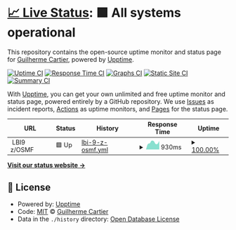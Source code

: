 # [📈 Live Status](https://gcartier94.github.io/test-upptime): <!--live status--> **🟩 All systems operational**

This repository contains the open-source uptime monitor and status page for [Guilherme Cartier](https://gcartier94.github.io/test-upptime), powered by [Upptime](https://github.com/upptime/upptime).

[![Uptime CI](https://github.com/gcartier94/test-upptime/workflows/Uptime%20CI/badge.svg)](https://github.com/gcartier94/test-upptime/actions?query=workflow%3A%22Uptime+CI%22)
[![Response Time CI](https://github.com/gcartier94/test-upptime/workflows/Response%20Time%20CI/badge.svg)](https://github.com/gcartier94/test-upptime/actions?query=workflow%3A%22Response+Time+CI%22)
[![Graphs CI](https://github.com/gcartier94/test-upptime/workflows/Graphs%20CI/badge.svg)](https://github.com/gcartier94/test-upptime/actions?query=workflow%3A%22Graphs+CI%22)
[![Static Site CI](https://github.com/gcartier94/test-upptime/workflows/Static%20Site%20CI/badge.svg)](https://github.com/gcartier94/test-upptime/actions?query=workflow%3A%22Static+Site+CI%22)
[![Summary CI](https://github.com/gcartier94/test-upptime/workflows/Summary%20CI/badge.svg)](https://github.com/gcartier94/test-upptime/actions?query=workflow%3A%22Summary+CI%22)

With [Upptime](https://upptime.js.org), you can get your own unlimited and free uptime monitor and status page, powered entirely by a GitHub repository. We use [Issues](https://github.com/gcartier94/test-upptime/issues) as incident reports, [Actions](https://github.com/gcartier94/test-upptime/actions) as uptime monitors, and [Pages](https://gcartier94.github.io/test-upptime) for the status page.

<!--start: status pages-->
<!-- This summary is generated by Upptime (https://github.com/upptime/upptime) -->
<!-- Do not edit this manually, your changes will be overwritten -->
<!-- prettier-ignore -->
| URL | Status | History | Response Time | Uptime |
| --- | ------ | ------- | ------------- | ------ |
| <img alt="" src="https://favicons.githubusercontent.com/" height="13"> LBI9 z/OSMF | 🟩 Up | [lbi-9-z-osmf.yml](https://github.com/gcartier94/test-upptime/commits/HEAD/history/lbi-9-z-osmf.yml) | <details><summary><img alt="Response time graph" src="./graphs/lbi-9-z-osmf/response-time-week.png" height="20"> 930ms</summary><br><a href="https://gcartier94.github.io/test-upptime/history/lbi-9-z-osmf"><img alt="Response time 1131" src="https://img.shields.io/endpoint?url=https%3A%2F%2Fraw.githubusercontent.com%2Fgcartier94%2Ftest-upptime%2FHEAD%2Fapi%2Flbi-9-z-osmf%2Fresponse-time.json"></a><br><a href="https://gcartier94.github.io/test-upptime/history/lbi-9-z-osmf"><img alt="24-hour response time 1131" src="https://img.shields.io/endpoint?url=https%3A%2F%2Fraw.githubusercontent.com%2Fgcartier94%2Ftest-upptime%2FHEAD%2Fapi%2Flbi-9-z-osmf%2Fresponse-time-day.json"></a><br><a href="https://gcartier94.github.io/test-upptime/history/lbi-9-z-osmf"><img alt="7-day response time 930" src="https://img.shields.io/endpoint?url=https%3A%2F%2Fraw.githubusercontent.com%2Fgcartier94%2Ftest-upptime%2FHEAD%2Fapi%2Flbi-9-z-osmf%2Fresponse-time-week.json"></a><br><a href="https://gcartier94.github.io/test-upptime/history/lbi-9-z-osmf"><img alt="30-day response time 1131" src="https://img.shields.io/endpoint?url=https%3A%2F%2Fraw.githubusercontent.com%2Fgcartier94%2Ftest-upptime%2FHEAD%2Fapi%2Flbi-9-z-osmf%2Fresponse-time-month.json"></a><br><a href="https://gcartier94.github.io/test-upptime/history/lbi-9-z-osmf"><img alt="1-year response time 1131" src="https://img.shields.io/endpoint?url=https%3A%2F%2Fraw.githubusercontent.com%2Fgcartier94%2Ftest-upptime%2FHEAD%2Fapi%2Flbi-9-z-osmf%2Fresponse-time-year.json"></a></details> | <details><summary><a href="https://gcartier94.github.io/test-upptime/history/lbi-9-z-osmf">100.00%</a></summary><a href="https://gcartier94.github.io/test-upptime/history/lbi-9-z-osmf"><img alt="All-time uptime 98.48%" src="https://img.shields.io/endpoint?url=https%3A%2F%2Fraw.githubusercontent.com%2Fgcartier94%2Ftest-upptime%2FHEAD%2Fapi%2Flbi-9-z-osmf%2Fuptime.json"></a><br><a href="https://gcartier94.github.io/test-upptime/history/lbi-9-z-osmf"><img alt="24-hour uptime 100.00%" src="https://img.shields.io/endpoint?url=https%3A%2F%2Fraw.githubusercontent.com%2Fgcartier94%2Ftest-upptime%2FHEAD%2Fapi%2Flbi-9-z-osmf%2Fuptime-day.json"></a><br><a href="https://gcartier94.github.io/test-upptime/history/lbi-9-z-osmf"><img alt="7-day uptime 100.00%" src="https://img.shields.io/endpoint?url=https%3A%2F%2Fraw.githubusercontent.com%2Fgcartier94%2Ftest-upptime%2FHEAD%2Fapi%2Flbi-9-z-osmf%2Fuptime-week.json"></a><br><a href="https://gcartier94.github.io/test-upptime/history/lbi-9-z-osmf"><img alt="30-day uptime 98.48%" src="https://img.shields.io/endpoint?url=https%3A%2F%2Fraw.githubusercontent.com%2Fgcartier94%2Ftest-upptime%2FHEAD%2Fapi%2Flbi-9-z-osmf%2Fuptime-month.json"></a><br><a href="https://gcartier94.github.io/test-upptime/history/lbi-9-z-osmf"><img alt="1-year uptime 98.48%" src="https://img.shields.io/endpoint?url=https%3A%2F%2Fraw.githubusercontent.com%2Fgcartier94%2Ftest-upptime%2FHEAD%2Fapi%2Flbi-9-z-osmf%2Fuptime-year.json"></a></details>

<!--end: status pages-->

[**Visit our status website →**](https://gcartier94.github.io/test-upptime)

## 📄 License

- Powered by: [Upptime](https://github.com/upptime/upptime)
- Code: [MIT](./LICENSE) © [Guilherme Cartier](https://gcartier94.github.io/test-upptime)
- Data in the `./history` directory: [Open Database License](https://opendatacommons.org/licenses/odbl/1-0/)
